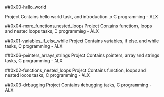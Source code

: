 ##0x00-hello_world

Project
Contains hello world task, and introduction to C programming - ALX

##0x04-more_functions_nested_loops
Project
Contains functions, loops and nested loops tasks, C programming - ALX

##0x01-variables_if_else_while
Project
Contains variables, if else, and while tasks, C programming - ALX

##0x06-pointers_arrays_strings
Project
Contains pointers, array and strings tasks, C programming - ALX

##0x02-functions_nested_loops
Project
Contains function, loops and nested loops tasks, C programming - ALX

##0x03-debugging
Project
Contains debugging tasks, C programming - ALX
